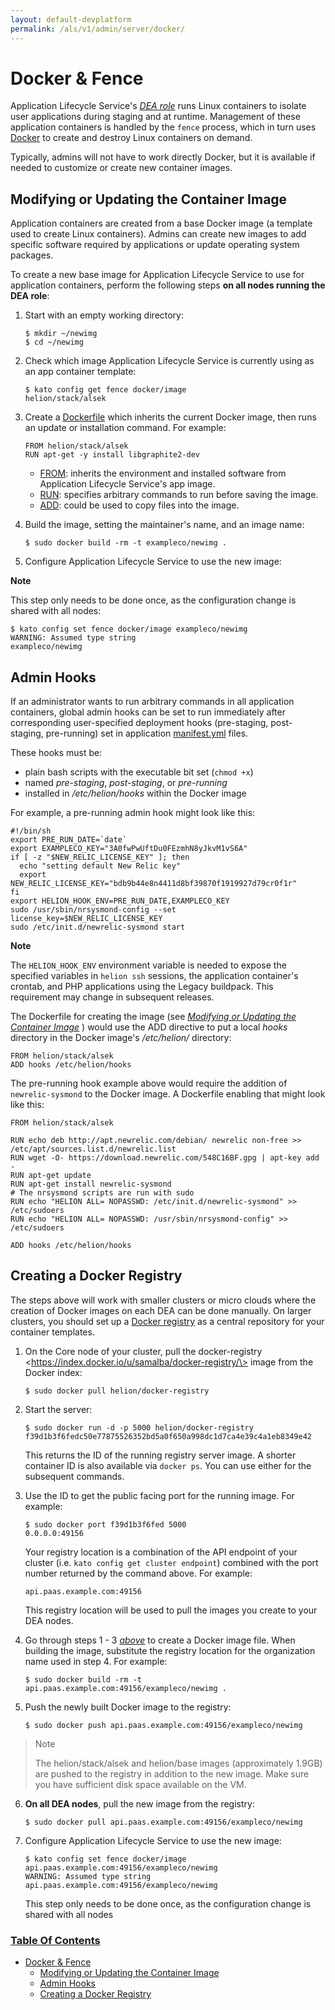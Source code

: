 ```yaml
---
layout: default-devplatform
permalink: /als/v1/admin/server/docker/
---
```

<!--PUBLISHED-->

Docker & Fence[](#docker-fence "Permalink to this headline")
=============================================================

Application Lifecycle Service's [*DEA role*](/als/v1/admin/reference/architecture/#architecture-dea)
runs Linux containers to isolate user applications during staging and at
runtime. Management of these application containers is handled by the
`fence` process, which in turn uses
[Docker](http://docs.docker.io/en/latest/) to create and destroy Linux
containers on demand.

Typically, admins will not have to work directly Docker, but it is
available if needed to customize or create new container images.

Modifying or Updating the Container Image[](#modifying-or-updating-the-container-image "Permalink to this headline")
---------------------------------------------------------------------------------------------------------------------

Application containers are created from a base Docker image (a template
used to create Linux containers). Admins can create new images to add
specific software required by applications or update operating system
packages.

To create a new base image for Application Lifecycle Service to use for application
containers, perform the following steps **on all nodes running the DEA
role**:

1.  Start with an empty working directory:

        $ mkdir ~/newimg
        $ cd ~/newimg

2.  Check which image Application Lifecycle Service is currently using as an app container
    template:

        $ kato config get fence docker/image
        helion/stack/alsek

3.  Create a [Dockerfile](http://docs.docker.io/en/latest/use/builder/)
    which inherits the current Docker image, then runs an update or
    installation command. For example:

        FROM helion/stack/alsek
        RUN apt-get -y install libgraphite2-dev

    -   [FROM](http://docs.docker.io/en/latest/use/builder/#from):
        inherits the environment and installed software from Application Lifecycle Service's
        app image.
    -   [RUN](http://docs.docker.io/en/latest/use/builder/#run):
        specifies arbitrary commands to run before saving the image.
    -   [ADD](http://docs.docker.io/en/latest/use/builder/#add): could
        be used to copy files into the image.

4.  Build the image, setting the maintainer's name, and an image name:

        $ sudo docker build -rm -t exampleco/newimg .

5.  Configure Application Lifecycle Service to use the new image:

**Note**

This step only needs to be done once, as the configuration change is
shared with all nodes:

    $ kato config set fence docker/image exampleco/newimg
    WARNING: Assumed type string
    exampleco/newimg

Admin Hooks[](#admin-hooks "Permalink to this headline")
---------------------------------------------------------

If an administrator wants to run arbitrary commands in all application
containers, global admin hooks can be set to run immediately after
corresponding user-specified deployment hooks (pre-staging,
post-staging, pre-running) set in application 
[manifest.yml](/als/v1/user/deploy/manifestyml/) files.

These hooks must be:

-   plain bash scripts with the executable bit set (`chmod +x`)
-   named *pre-staging*, *post-staging*, or *pre-running*
-   installed in */etc/helion/hooks* within the Docker image

For example, a pre-running admin hook might look like this:

    #!/bin/sh
    export PRE_RUN_DATE=`date`
    export EXAMPLECO_KEY="3A0fwPwUftDu0FEzmhN8yJkvM1vS6A"
    if [ -z "$NEW_RELIC_LICENSE_KEY" ]; then
      echo "setting default New Relic key"
      export NEW_RELIC_LICENSE_KEY="bdb9b44e8n4411d8bf39870f1919927d79cr0f1r"
    fi
    export HELION_HOOK_ENV=PRE_RUN_DATE,EXAMPLECO_KEY
    sudo /usr/sbin/nrsysmond-config --set license_key=$NEW_RELIC_LICENSE_KEY
    sudo /etc/init.d/newrelic-sysmond start

**Note**

The `HELION_HOOK_ENV` environment variable is
needed to expose the specified variables in `helion ssh` sessions, the application container's crontab, and PHP
applications using the Legacy buildpack. This requirement may change in
subsequent releases.

The Dockerfile for creating the image (see [*Modifying or Updating the
Container Image*](#docker-modify-container) ) would use the ADD
directive to put a local *hooks* directory in the Docker image's
*/etc/helion/* directory:

    FROM helion/stack/alsek
    ADD hooks /etc/helion/hooks

The pre-running hook example above would require the addition of
`newrelic-sysmond` to the Docker image. A Dockerfile
enabling that might look like this:

    FROM helion/stack/alsek

    RUN echo deb http://apt.newrelic.com/debian/ newrelic non-free >> /etc/apt/sources.list.d/newrelic.list
    RUN wget -O- https://download.newrelic.com/548C16BF.gpg | apt-key add -
    RUN apt-get update
    RUN apt-get install newrelic-sysmond
    # The nrsysmond scripts are run with sudo
    RUN echo "HELION ALL= NOPASSWD: /etc/init.d/newrelic-sysmond" >> /etc/sudoers
    RUN echo "HELION ALL= NOPASSWD: /usr/sbin/nrsysmond-config" >> /etc/sudoers

    ADD hooks /etc/helion/hooks

Creating a Docker Registry[](#creating-a-docker-registry "Permalink to this headline")
---------------------------------------------------------------------------------------

The steps above will work with smaller clusters or micro clouds where
the creation of Docker images on each DEA can be done manually. On
larger clusters, you should set up a [Docker
registry](http://blog.docker.io/2013/07/how-to-use-your-own-registry/)
as a central repository for your container templates.

1.  On the Core node of your cluster, pull the docker-registry
    \<https://index.docker.io/u/samalba/docker-registry/\> image from
    the Docker index:

        $ sudo docker pull helion/docker-registry

2.  Start the server:

        $ sudo docker run -d -p 5000 helion/docker-registry
        f39d1b3f6fedc50e77875526352bd5a0f650a998dc1d7ca4e39c4a1eb8349e42

    This returns the ID of the running registry server image. A shorter
    container ID is also available via `docker ps`.
    You can use either for the subsequent commands.

3.  Use the ID to get the public facing port for the running image. For
    example:

        $ sudo docker port f39d1b3f6fed 5000
        0.0.0.0:49156

    Your registry location is a combination of the API endpoint of your
    cluster (i.e. `kato config get cluster endpoint`) combined with the port number returned by the command
    above. For example:

        api.paas.example.com:49156

    This registry location will be used to pull the images you create to
    your DEA nodes.

4.  Go through steps 1 - 3 [*above*](#docker-modify-container) to create
    a Docker image file. When building the image, substitute the
    registry location for the organization name used in step 4. For
    example:

        $ sudo docker build -rm -t api.paas.example.com:49156/exampleco/newimg .

5.  Push the newly built Docker image to the registry:

        $ sudo docker push api.paas.example.com:49156/exampleco/newimg

> Note
>
> The helion/stack/alsek and helion/base images (approximately
> 1.9GB) are pushed to the registry in addition to the new image. Make
> sure you have sufficient disk space available on the VM.

6.  **On all DEA nodes**, pull the new image from the registry:

        $ sudo docker pull api.paas.example.com:49156/exampleco/newimg

7.  Configure Application Lifecycle Service to use the new image:

        $ kato config set fence docker/image api.paas.example.com:49156/exampleco/newimg
        WARNING: Assumed type string
        api.paas.example.com:49156/exampleco/newimg

    This step only needs to be done once, as the configuration change is
    shared with all nodes

### [Table Of Contents](/als/v1/index-2/)

-   [Docker & Fence](#)
    -   [Modifying or Updating the Container
        Image](#modifying-or-updating-the-container-image)
    -   [Admin Hooks](#admin-hooks)
    -   [Creating a Docker Registry](#creating-a-docker-registry)

